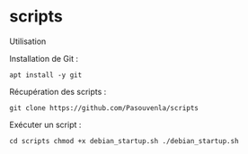 # scripts

Utilisation

Installation de Git :

 ``apt install -y git``


Récupération des scripts :

``git clone https://github.com/Pasouvenla/scripts``


Exécuter un script :

``cd scripts
chmod +x debian_startup.sh
./debian_startup.sh``
